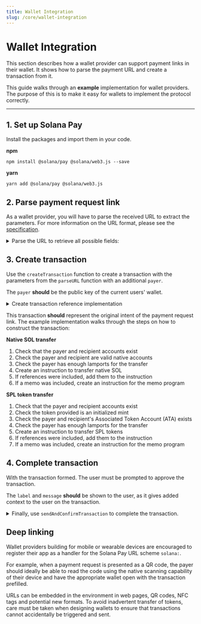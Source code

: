 ```yaml
---
title: Wallet Integration
slug: /core/wallet-integration
---
```


# Wallet Integration

This section describes how a wallet provider can support payment links in their wallet. It shows how to parse the payment URL and create a transaction from it.

This guide walks through an **example** implementation for wallet providers. The purpose of this is to make it easy for wallets to implement the protocol correctly.

---

## 1. Set up Solana Pay

Install the packages and import them in your code.

**npm**

```shell=
npm install @solana/pay @solana/web3.js --save
```

**yarn**

```shell=
yarn add @solana/pay @solana/web3.js
```

## 2. Parse payment request link

As a wallet provider, you will have to parse the received URL to extract the parameters. For more information on the URL format, please see the [specification](../SPEC.md).

<details>
    <summary>Parse the URL to retrieve all possible fields:</summary>

<br/>

```ts
import { parseURL } from '@solana/pay';

/**
 * For example only
 *
 * The URL that triggers the wallet interaction; follows the Solana Pay URL scheme
 * The parameters needed to create the correct transaction is encoded within the URL
 */
const url =
    'solana:5jihQavcfDS3PSyDqFxtznhTSD26TCrjx1TrXPbB4jkV?amount=0.01&reference=82ZJ7nbGpixjeDCmEhUcmwXYfvurzAgGdtSMuHnUgyny&label=Michael&message=Thanks%20for%20all%20the%20fish&memo=OrderId5678';
const { recipient, amount, splToken, reference, label, message, memo } = parseURL(url);
```

See [full code snippet][9]

</details>

## 3. Create transaction

Use the `createTransaction` function to create a transaction with the parameters from the `parseURL` function with an additional `payer`.

The `payer` **should** be the public key of the current users' wallet.

<details>
    <summary>Create transaction reference implementation</summary>

<br/>

```typescript
import { parseURL, createTransaction } from '@solana/pay';

const url =
    'solana:5jihQavcfDS3PSyDqFxtznhTSD26TCrjx1TrXPbB4jkV?amount=0.01&reference=82ZJ7nbGpixjeDCmEhUcmwXYfvurzAgGdtSMuHnUgyny&label=Michael&message=Thanks%20for%20all%20the%20fish&memo=OrderId5678';
const { recipient, amount, splToken, reference, label, message, memo } = parseURL(url);

/**
 * Create the transaction with the parameters decoded from the URL
 */
const payer = CUSTOMER_WALLET.publicKey;
const tx = await createTransaction(connection, payer, recipient, amount as BigNumber, {
    reference,
    memo,
});
```

See [full code snippet][10]

</details>

This transaction **should** represent the original intent of the payment request link. The example implementation walks through the steps on how to construct the transaction:

**Native SOL transfer**

1. Check that the payer and recipient accounts exist
2. Check the payer and recipient are valid native accounts
3. Check the payer has enough lamports for the transfer
4. Create an instruction to transfer native SOL
5. If references were included, add them to the instruction
6. If a memo was included, create an instruction for the memo program

**SPL token transfer**

1. Check that the payer and recipient accounts exist
2. Check the token provided is an initialized mint
3. Check the payer and recipient's Associated Token Account (ATA) exists
4. Check the payer has enough lamports for the transfer
5. Create an instruction to transfer SPL tokens
6. If references were included, add them to the instruction
7. If a memo was included, create an instruction for the memo program

## 4. Complete transaction

With the transaction formed. The user must be prompted to approve the transaction.

The `label` and `message` **should** be shown to the user, as it gives added context to the user on the transaction.

<details>
    <summary>
        Finally, use <code>sendAndConfirmTransaction</code> to complete the transaction.
    </summary>

```typescript
const { recipient, message, memo, amount, reference, label } = parseURL(url);
console.log('label: ', label);
console.log('message: ', message);

/**
 * Create the transaction with the parameters decoded from the URL
 */
const tx = await createTransaction(connection, CUSTOMER_WALLET.publicKey, recipient, amount as BigNumber, {
    reference,
    memo,
});

/**
 * Send the transaction to the network
 */
sendAndConfirmTransaction(connection, tx, [CUSTOMER_WALLET]);
```

See [full code snippet][11]

</details>

## Deep linking

Wallet providers building for mobile or wearable devices are encouraged to register their app as a handler for the Solana Pay URL scheme `solana:`.

For example, when a payment request is presented as a QR code, the payer should ideally be able to read the code using the native scanning capability of their device and have the appropriate wallet open with the transaction prefilled.

URLs can be embedded in the environment in web pages, QR codes, NFC tags and potential new formats. To avoid inadvertent transfer of tokens, care must be taken when designing wallets to ensure that transactions cannot accidentally be triggered and sent.

<!-- References -->

[9]: https://github.com/stream-protocol/stream-pay/blob/master/SPEC.md#memoblob/master/core/example/payment-flow-merchant/simulateWalletInteraction.ts#L13
[10]: https://github.com/stream-protocol/stream-pay/blob/master/SPEC.md#memoblob/master/core/example/payment-flow-merchant/simulateWalletInteraction.ts#L27
[11]: https://github.com/stream-protocol/stream-pay/blob/master/SPEC.md#memoblob/master/core/example/payment-flow-merchant/simulateWalletInteraction.ts#L35
